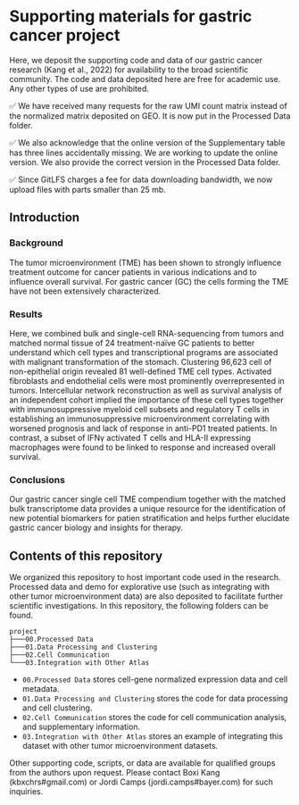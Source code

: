 # Supporting materials for gastric cancer project

Here, we deposit the supporting code and data of our gastric cancer research (Kang et al., 2022) for availability to the broad scientific community. The code and data deposited here are free for academic use. Any other types of use are prohibited.

✅
We have received many requests for the raw UMI count matrix instead of the normalized matrix deposited on GEO. It is now put in the Processed Data folder.

✅
We also acknowledge that the online version of the Supplementary table has three lines accidentally missing. We are working to update the online version. We also provide the correct version in the Processed Data folder.

✅
Since GitLFS charges a fee for data downloading bandwidth, we now upload files with parts smaller than 25 mb.

## Introduction

### Background
The tumor microenvironment (TME) has been shown to strongly influence treatment outcome for cancer patients in various indications and to influence overall survival. For gastric cancer (GC) the cells forming the TME have not been extensively characterized.

### Results
Here, we combined bulk and single-cell RNA-sequencing from tumors and matched normal tissue of 24 treatment-naïve GC patients to better understand which cell types and transcriptional programs are associated with malignant transformation of the stomach. Clustering 96,623 cell of non-epithelial origin revealed 81 well-defined TME cell types. Activated fibroblasts and endothelial cells were most prominently overrepresented in tumors. Intercellular network reconstruction as well as survival analysis of an independent cohort implied the importance of these cell types together with immunosuppressive myeloid cell subsets and regulatory T cells in establishing an immunosuppressive microenvironment correlating with worsened prognosis and lack of response in anti-PD1 treated patients. In contrast, a subset of IFNγ activated T cells and HLA-II expressing macrophages were found to be linked to response and increased overall survival.

### Conclusions
Our gastric cancer single cell TME compendium together with the matched bulk transcriptome data provides a unique resource for the identification of new potential biomarkers for patien stratification and helps further elucidate gastric cancer biology and insights for therapy.

## Contents of this repository

We organized this repository to host important code used in the research. Processed data and demo for explorative use (such as integrating with other tumor microenvironment data) are also deposited to facilitate further scientific investigations. In this repository, the following folders can be found.

```
project
├───00.Processed Data
├───01.Data Processing and Clustering
├───02.Cell Communication
└───03.Integration with Other Atlas
```

- `00.Processed Data` stores cell-gene normalized expression data and cell metadata.
- `01.Data Processing and Clustering` stores the code for data processing and cell clustering.
- `02.Cell Communication` stores the code for cell communication analysis, and supplementary information.
- `03.Integration with Other Atlas` stores an example of integrating this dataset with other tumor microenvironment datasets.

Other supporting code, scripts, or data are available for qualified groups from the authors upon request. Please contact Boxi Kang (kbxchrs#gmail.com) or Jordi Camps (jordi.camps#bayer.com) for such inquiries. 
